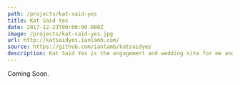 ```yaml
---
path: /projects/kat-said-yes
title: Kat Said Yes
date: 2017-12-23T00:00:00.000Z
image: /projects/kat-said-yes.jpg
url: http://katsaidyes.ianlamb.com/
source: https://github.com/ianlamb/katsaidyes
description: Kat Said Yes is the engagement and wedding site for me and my better half.
---
```


Coming Soon.
